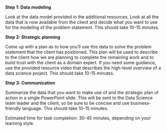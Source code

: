 **Step 1: Data modeling**

Look at the data model provided in the additional resources. Look at all the data that is now available from the client and decide what you want to use for the modeling of the problem statement. This should take 10-15 minutes.

**Step 2: Strategic planning**

Come up with a plan as to how you’ll use this data to solve the problem statement that the client has positioned. This plan will be used to describe to the client how we are planning to complete the remaining work and to build trust with the client as a domain expert. If you need some guidance, use the provided resource video that describes the high-level overview of a data science project. This should take 10-15 minutes.

**Step 3: Communication**

Summarize the data that you want to make use of and the strategic plan of action in a single PowerPoint slide. This will be sent to the Data Science team leader and the client, so be sure to be concise and use business-friendly language. This should take 10-15 minutes. 

Estimated time for task completion: 30-45 minutes, depending on your learning style.
